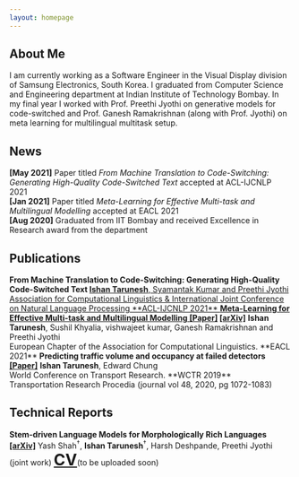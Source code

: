 ```yaml
---
layout: homepage
---
```


## About Me

I am currently working as a Software Engineer in the Visual Display division of Samsung Electronics, South Korea. I graduated from Computer Science and Engineering department at Indian Institute of Technology Bombay. In my final year I worked with Prof. Preethi Jyothi on generative models for code-switched and Prof. Ganesh Ramakrishnan (along with Prof. Jyothi) on meta learning for multilingual multitask setup.

## News
**[May 2021]** Paper titled <i>From Machine Translation to Code-Switching: Generating High-Quality Code-Switched Text</i> accepted at ACL-IJCNLP 2021<br>
**[Jan 2021]** Paper titled <i>Meta-Learning for Effective Multi-task and Multilingual Modelling</i> accepted at EACL 2021<br>
**[Aug 2020]** Graduated from IIT Bombay and received Excellence in Research award from the department

## Publications

<h4 style='display:inline;'> From Machine Translation to Code-Switching: Generating High-Quality Code-Switched Text <a href="https://arxiv.org/abs/2107.06483"[arXiv]</a></h4>
<b>Ishan Tarunesh</b>, Syamantak Kumar and Preethi Jyothi<br>
Association for Computational Linguistics & International Joint Conference on Natural Language Processing **ACL-IJCNLP 2021** 

<h4 style='display:inline;'> Meta-Learning for Effective Multi-task and Multilingual Modelling <a href="https://www.aclweb.org/anthology/2021.eacl-main.314.pdf">[Paper]</a> <a href="https://arxiv.org/abs/2101.10368">[arXiv]</a></h4>
<b>Ishan Tarunesh</b>, Sushil Khyalia, vishwajeet kumar, Ganesh Ramakrishnan and Preethi Jyothi<br>
European Chapter of the Association for Computational Linguistics. **EACL 2021** 

<h4 style='display:inline;'> Predicting traffic volume and occupancy at failed detectors <a href="https://www.sciencedirect.com/science/article/pii/S2352146520305512">[Paper]</a></h4>
<b>Ishan Tarunesh</b>, Edward Chung<br>
World Conference on Transport Research. **WCTR 2019** <br>
Transportation Research Procedia (journal vol 48, 2020, pg 1072-1083)

## Technical Reports

<h4 style='display:inline;'> Stem-driven Language Models for Morphologically Rich Languages <a href="https://arxiv.org/abs/1910.11536">[arXiv]</a></h4>
Yash Shah<sup>†</sup>, <b>Ishan Tarunesh</b><sup>†</sup>, Harsh Deshpande, Preethi Jyothi<br>
(joint work)
<!-- European Chapter of the Association for Computational Linguistics (**EACL**) 2021 -->

<h1 style='display:inline;'><a href="#">CV</a></h1>(to be uploaded soon)


<!--
## Others
You can find me on codechef([<span style='color:rgb(104, 66, 115)'>ishan_00</span>](https://www.codechef.com/users/ishan_00)) and codeforces([<span style='color:rgb(170, 0, 170)'>ishan00</span>](https://codeforces.com/profile/ishan00))
-->
